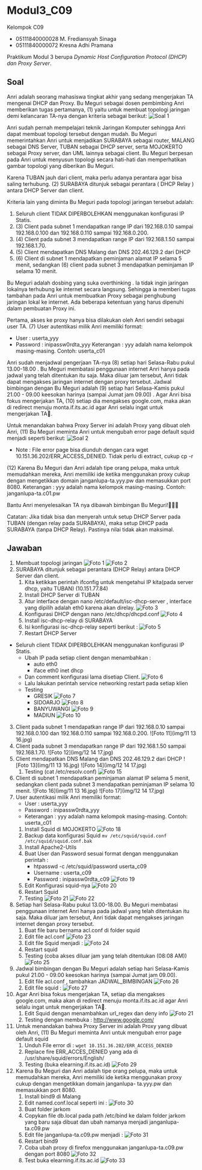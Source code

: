 # Modul3_C09
Kelompok C09
- 05111840000028  M. Frediansyah Sinaga
- 05111840000072  Kresna Adhi Pramana

Praktikum Modul 3 berupa *Dynamic Host Configuration Protocol (DHCP) dan Proxy Server*.


## Soal
Anri adalah seorang mahasiswa tingkat akhir yang sedang mengerjakan TA mengenai DHCP dan Proxy.
Bu Meguri sebagai dosen pembimbing Anri memberikan tugas pertamanya, (1) yaitu untuk membuat
topologi jaringan demi kelancaran TA-nya dengan kriteria sebagai berikut:
![Soal 1](img/soal1.PNG)

Anri sudah pernah mempelajari teknik Jaringan Komputer sehingga Anri dapat membuat topologi
tersebut dengan mudah. Bu Meguri memerintahkan Anri untuk menjadikan SURABAYA sebagai
router, MALANG sebagai DNS Server, TUBAN sebagai DHCP server, serta MOJOKERTO sebagai Proxy
server, dan UML lainnya sebagai client.
Bu Meguri berpesan pada Anri untuk menyusun topologi secara hati-hati dan memperhatikan
gambar topologi yang diberikan Bu Meguri.

Karena TUBAN jauh dari client, maka perlu adanya perantara agar bisa saling terhubung. (2)
SURABAYA ditunjuk sebagai perantara ( DHCP Relay ) antara DHCP Server dan client.

Kriteria lain yang diminta Bu Meguri pada topologi jaringan tersebut adalah:
1. Seluruh client TIDAK DIPERBOLEHKAN menggunakan konfigurasi IP Statis.
2. (3) Client pada subnet 1 mendapatkan range IP dari 192.168.0.10 sampai 192.168.0.100 dan
    192.168.0.110 sampai 192.168.0.200.
3. (4) Client pada subnet 3 mendapatkan range IP dari 192.168.1.50 sampai 192.168.1.70.
4. (5) Client mendapatkan DNS Malang dan DNS 202.46.129.2 dari DHCP
5. (6) Client di subnet 1 mendapatkan peminjaman alamat IP selama 5 menit, sedangkan (6) client
    pada subnet 3 mendapatkan peminjaman IP selama 10 menit.

Bu Meguri adalah dosbing yang suka overthinking . Ia tidak ingin jaringan lokalnya terhubung ke
internet secara langsung. Sehingga ia memberi tugas tambahan pada Anri untuk membuatkan Proxy
sebagai penghubung jaringan lokal ke internet. Ada beberapa ketentuan yang harus dipenuhi dalam
pembuatan Proxy ini.

Pertama, akses ke proxy hanya bisa dilakukan oleh Anri sendiri sebagai user TA. (7) User autentikasi
milik Anri memiliki format:
* User : userta_yyy
* Password : inipassw0rdta_yyy
Keterangan : yyy adalah nama kelompok masing-masing. Contoh: userta_c01

Anri sudah menjadwal pengerjaan TA-nya (8) setiap hari Selasa-Rabu pukul 13.00-18.00 . Bu Meguri
membatasi penggunaan internet Anri hanya pada jadwal yang telah ditentukan itu saja. Maka diluar
jam tersebut, Anri tidak dapat mengakses jaringan internet dengan proxy tersebut. Jadwal bimbingan
dengan Bu Meguri adalah (9) setiap hari Selasa-Kamis pukul 21.00 - 09.00 keesokan harinya (sampai
Jumat jam 09.00) . Agar Anri bisa fokus mengerjakan TA, (10) setiap dia mengakses google.com, maka
akan di redirect menuju monta.if.its.ac.id agar Anri selalu ingat untuk mengerjakan TA🙂.

Untuk menandakan bahwa Proxy Server ini adalah Proxy yang dibuat oleh Anri, (11) Bu Meguri
meminta Anri untuk mengubah error page default squid menjadi seperti berikut:
![Soal 2](img/soal2.PNG)

* Note : File error page bisa diunduh dengan cara wget 10.151.36.202/ERR_ACCESS_DENIED. Tidak perlu di extract, cukup cp -r

(12) Karena Bu Meguri dan Anri adalah tipe orang pelupa, maka untuk memudahkan mereka, Anri memiliki ide ketika menggunakan proxy cukup dengan mengetikkan domain janganlupa-ta.yyy.pw dan memasukkan port 8080. 
Keterangan : yyy adalah nama kelompok masing-masing. Contoh: janganlupa-ta.c01.pw

Bantu Anri menyelesaikan TA nya dibawah bimbingan Bu Meguri!👩🏻‍🎓

Catatan: Jika tidak bisa dan menyerah untuk setup DHCP Server pada TUBAN (dengan relay pada SURABAYA), maka setup DHCP pada SURABAYA (tanpa DHCP Relay). Pastinya nilai tidak akan maksimal.


## Jawaban
1. Membuat topologi jaringan
![Foto 1](img/1.jpg)
![Foto 2](img/2.jpg)
2. SURABAYA ditunjuk sebagai perantara (DHCP Relay) antara DHCP Server dan client.
    1. Kita ketikkan perintah ifconfig untuk mengetahui IP kita(pada server dhcp, yaitu TUBAN) (10.151.77.84)
    2. Install DHCP Server di TUBAN
    3. Atur interface dengan  nano /etc/default/isc-dhcp-server , interface yang dipilih adalah eth0 karena akan direlay.
    ![Foto 3](img/3.jpg)
    4. Konfigurasi DHCP dengan nano /etc/dhcp/dhcpd.conf
    ![Foto 4](img/4.jpg)
    5. Install isc-dhcp-relay di SURABAYA
    6. Isi konfigurasi isc-dhcp-relay seperti berikut :
    ![Foto 5](img/5.jpg)
    7. Restart DHCP Server
* Seluruh client TIDAK DIPERBOLEHKAN menggunakan konfigurasi IP Statis.
    * Ubah IP pada setiap client dengan menambahkan :
	    * auto eth0
        * iface eth0 inet dhcp
    * Dan comment konfigurasi lama disetiap Client.
    ![Foto 6](img/6.jpg)
    * Lalu lakukan perintah service networking restart pada setiap klien
    * Testing
        * GRESIK 
	![Foto 7](img/7.jpg)
        * SIDOARJO
	![Foto 8](img/8.jpg)
        * BANYUWANGI
	![Foto 9](img/9.jpg)
        * MADIUN
	![Foto 10](img/10.jpg)
3. Client pada subnet 1 mendapatkan range IP dari 192.168.0.10 sampai 192.168.0.100 dan 192.168.0.110 sampai 192.168.0.200.
![Foto 11](img/11 13 16.jpg)
4. Client pada subnet 3 mendapatkan range IP dari 192.168.1.50 sampai 192.168.1.70.
![Foto 12](img/12 14 17.jpg)
5. Client mendapatkan DNS Malang dan DNS 202.46.129.2 dari DHCP
![Foto 13](img/11 13 16.jpg)
![Foto 14](img/12 14 17.jpg)
    1. Testing (cat /etc/resolv.conf)
    ![Foto 15](img/15.jpg)
6. Client di subnet 1 mendapatkan peminjaman alamat IP selama 5 menit, sedangkan client pada subnet 3 mendapatkan peminjaman IP selama 10 menit.
![Foto 16](img/11 13 16.jpg)
![Foto 17](img/12 14 17.jpg)
7. User autentikasi milik Anri memiliki format:
    * User : userta_yyy
    * Password : inipassw0rdta_yyy
    * Keterangan : yyy adalah nama kelompok masing-masing. Contoh: userta_c01
    1. Install Squid di MOJOKERTO
    ![Foto 18](img/18.jpg)
    2. Backup data konfigurasi Squid `mv /etc/squid/squid.conf /etc/squid/squid.conf.bak`
    3. Install Apache2-Utils
    4. Buat User dan Password sesuai format dengan menggunakan perintah : 
        * htpasswd -c /etc/squid/password userta_c09
        * Username : userta_c09
        * Password : inipassw0rdta_c09
	![Foto 19](img/19.jpg)
    5. Edit Konfigurasi squid-nya
    ![Foto 20](img/20.jpg)
    6. Restart Squid
    7. Testing
    ![Foto 21](img/21.jpg)
    ![Foto 22](img/22.jpg)
8. Setiap hari Selasa-Rabu pukul 13.00-18.00. Bu Meguri membatasi penggunaan internet Anri hanya pada jadwal yang telah ditentukan itu saja. Maka diluar jam tersebut, Anri tidak 
    dapat mengakses jaringan internet dengan proxy tersebut.
    1. Buat file baru bernama acl.conf di folder squid
    2. Edit file acl.conf
    ![Foto 23](img/23.jpg)
    3. Edit file Squid menjadi :
    ![Foto 24](img/24.jpg)
    4. Restart squid
    5. Testing (coba akses diluar jam yang telah ditentukan (08:08 AM))
    ![Foto 25](img/25.jpg)
9. Jadwal bimbingan dengan Bu Meguri adalah setiap hari Selasa-Kamis pukul 21.00 - 09.00 keesokan harinya (sampai Jumat jam 09.00).
    1. Edit file acl.conf , tambahkan JADWAL_BIMBINGAN
    ![Foto 26](img/26.jpg)
    2. Edit file squid :
    ![Foto 27](img/27.jpg)
10. Agar Anri bisa fokus mengerjakan TA, setiap dia mengakses google.com, maka akan di redirect menuju monta.if.its.ac.id agar Anri selalu ingat untuk mengerjakan TA🙂.
    1. Edit Squid dengan menambahkan url_regex dan deny info
    ![Foto 21](img/28.jpg)
    2. Testing dengan membuka : http://www.google.com/
11. Untuk menandakan bahwa Proxy Server ini adalah Proxy yang dibuat oleh Anri, (11) Bu Meguri meminta Anri untuk mengubah error page default squid
    1. Unduh File error di :
        `wget 10.151.36.202/ERR_ACCESS_DENIED`  
    2. Replace fire ERR_ACCES_DENIED yang ada di /usr/share/squid/errors/English/
    3. Testing (buka elearning.if.its.ac.id)
    ![Foto 29](img/29.jpg)
12. Karena Bu Meguri dan Anri adalah tipe orang pelupa, maka untuk memudahkan mereka, Anri memiliki ide ketika menggunakan proxy cukup dengan mengetikkan domain janganlupa-
    ta.yyy.pw dan memasukkan port 8080.
    1. Install bind9 di Malang
    2. Edit named.conf.local seperti ini :
    ![Foto 30](img/30.jpg)
    3. Buat folder jarkom
    4. Copykan file db.local pada path /etc/bind ke dalam folder jarkom yang baru saja dibuat dan ubah namanya menjadi janganlupa-ta.c09.pw
    5. Edit file janganlupa-ta.c09.pw menjadi :
    ![Foto 31](img/31.jpg)
    6. Restart bind9
    7. Coba ubah proxy di firefox menggunakan janganlupa-ta.c09.pw dengan port 8080
    ![Foto 32](img/32.jpg)
    8. Test buka elearning.if.its.ac.id
    ![Foto 33](img/33.jpg)
